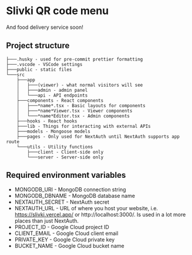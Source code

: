 # Slivki QR code menu

And food delivery service soon!

## Project structure

```
├───.husky - used for pre-commit prettier formatting
├───.vscode - VSCode settings
├───public - static files
└───src
    ├───app
    │   ├───(viewer) - what normal visitors will see
    │   ├───admin - admin panel
    │   └───api - API endpoints
    ├───components - React components
    │   ├───*name*.tsx - Basic layouts for components
    │   ├───*name*Viewer.tsx - Viewer components
    │   └───*name*Editor.tsx - Admin components
    ├───hooks - React hooks
    ├───lib - Things for interacting with external APIs
    ├───models - Mongoose models
    ├───pages - Only used for NextAuth until NextAuth supports app route
    └───utils - Utility functions
        ├───client - Client-side only
        └───server - Server-side only
```

## Required environment variables

-   MONGODB_URI - MongoDB connection string
-   MONGODB_DBNAME - MongoDB database name
-   NEXTAUTH_SECRET - NextAuth secret
-   NEXTAUTH_URL - URL of where you host your website, i.e. https://slivki.vercel.app/ or http://localhost:3000/. Is used in a lot more places than just NextAuth.
-   PROJECT_ID - Google Cloud project ID
-   CLIENT_EMAIL - Google Cloud client email
-   PRIVATE_KEY - Google Cloud private key
-   BUCKET_NAME - Google Cloud bucket name
